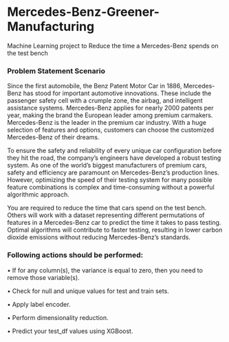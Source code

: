 # Mercedes-Benz-Greener-Manufacturing
Machine Learning project to Reduce the time a Mercedes-Benz spends on the test bench

### Problem Statement Scenario
Since the first automobile, the Benz Patent Motor Car in 1886, Mercedes-Benz has stood for important automotive innovations. These include the passenger safety cell with a crumple zone, the airbag, and intelligent assistance systems. Mercedes-Benz applies for nearly 2000 patents per year, making the brand the European leader among premium carmakers. Mercedes-Benz is the leader in the premium car industry. With a huge selection of features and options, customers can choose the customized Mercedes-Benz of their dreams.

To ensure the safety and reliability of every unique car configuration before they hit the road, the company’s engineers have developed a robust testing system. As one of the world’s biggest manufacturers of premium cars, safety and efficiency are paramount on Mercedes-Benz’s production lines. However, optimizing the speed of their testing system for many possible feature combinations is complex and time-consuming without a powerful algorithmic approach.

You are required to reduce the time that cars spend on the test bench. Others will work with a dataset representing different permutations of features in a Mercedes-Benz car to predict the time it takes to pass testing. Optimal algorithms will contribute to faster testing, resulting in lower carbon dioxide emissions without reducing Mercedes-Benz’s standards.


### Following actions should be performed:

•	If for any column(s), the variance is equal to zero, then you need to remove those variable(s).

•	Check for null and unique values for test and train sets.

•	Apply label encoder.

•	Perform dimensionality reduction.

•	Predict your test_df values using XGBoost.
